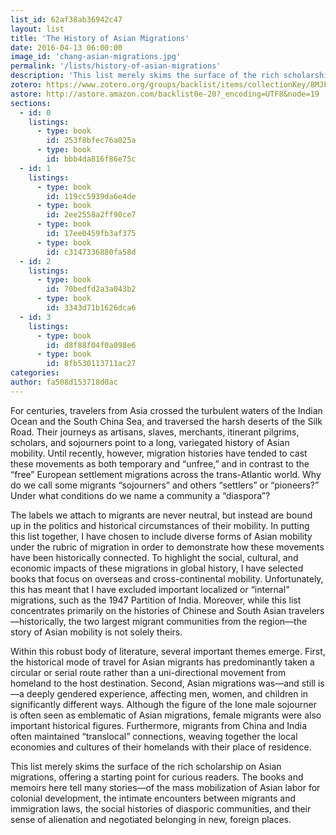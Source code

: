 ```yaml
---
list_id: 62af38ab36942c47
layout: list
title: 'The History of Asian Migrations'
date: 2016-04-13 06:00:00
image_id: 'chang-asian-migrations.jpg'
permalink: '/lists/history-of-asian-migrations'
description: 'This list merely skims the surface of the rich scholarship on Asian migrations, offering a starting point for curious readers. The books and memoirs here tell many stories—of the mass mobilization of Asian labor for colonial development, the intimate encounters between migrants and immigration laws, the social histories of diasporic communities, and their sense of alienation and negotiated belonging in new, foreign places.'
zotero: https://www.zotero.org/groups/backlist/items/collectionKey/8MJFW47B
astore: http://astore.amazon.com/backlist0e-20?_encoding=UTF8&node=19
sections: 
  - id: 0
    listings:
      - type: book
        id: 253f8bfec76a025a
      - type: book
        id: bbb4da816f86e75c
  - id: 1
    listings:
      - type: book
        id: 119cc5939da6e4de
      - type: book
        id: 2ee2558a2ff98ce7
      - type: book
        id: 17ee0459fb3af375
      - type: book
        id: c3147336880fa58d
  - id: 2
    listings:
      - type: book
        id: 70bedfd2a3a043b2
      - type: book
        id: 3343d71b1626dca6
  - id: 3
    listings:
      - type: book
        id: d8f88f04f0a098e6
      - type: book
        id: 8fb530113711ac27
categories:
author: fa508d153718d0ac
---
```

For centuries, travelers from Asia crossed the turbulent waters of the Indian Ocean and the South China Sea, and traversed the harsh deserts of the Silk Road. Their journeys as artisans, slaves, merchants, itinerant pilgrims, scholars, and sojourners point to a long, variegated history of Asian mobility. Until recently, however, migration histories have tended to cast these movements as both temporary and “unfree,” and in contrast to the “free” European settlement migrations across the trans-Atlantic world. Why do we call some migrants “sojourners” and others “settlers” or “pioneers?” Under what conditions do we name a community a “diaspora”? 

The labels we attach to migrants are never neutral, but instead are bound up in the politics and historical circumstances of their mobility. In putting this list together, I have chosen to include diverse forms of Asian mobility under the rubric of migration in order to demonstrate how these movements have been historically connected. To highlight the social, cultural, and economic impacts of these migrations in global history, I have selected books that focus on overseas and cross-continental mobility. Unfortunately, this has meant that I have excluded important localized or “internal” migrations, such as the 1947 Partition of India. Moreover, while this list concentrates primarily on the histories of Chinese and South Asian travelers—historically, the two largest migrant communities from the region—the story of Asian mobility is not solely theirs.

Within this robust body of literature, several important themes emerge. First, the historical mode of travel for Asian migrants has predominantly taken a circular or serial route rather than a uni-directional movement from homeland to the host destination. Second, Asian migrations was—and still is—a deeply gendered experience, affecting men, women, and children in significantly different ways. Although the figure of the lone male sojourner is often seen as emblematic of Asian migrations, female migrants were also important historical figures. Furthermore, migrants from China and India often maintained “translocal” connections, weaving together the local economies and cultures of their homelands with their place of residence.

This list merely skims the surface of the rich scholarship on Asian migrations, offering a starting point for curious readers. The books and memoirs here tell many stories—of the mass mobilization of Asian labor for colonial development, the intimate encounters between migrants and immigration laws, the social histories of diasporic communities, and their sense of alienation and negotiated belonging in new, foreign places.